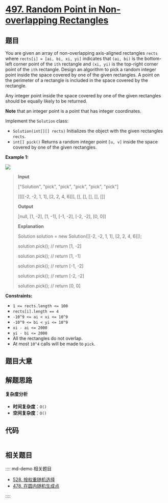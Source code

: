 # [497. Random Point in Non-overlapping Rectangles](https://leetcode.com/problems/random-point-in-non-overlapping-rectangles/)

## 题目

You are given an array of non-overlapping axis-aligned rectangles `rects`
where `rects[i] = [ai, bi, xi, yi]` indicates that `(ai, bi)` is the bottom-
left corner point of the `ith` rectangle and `(xi, yi)` is the top-right
corner point of the `ith` rectangle. Design an algorithm to pick a random
integer point inside the space covered by one of the given rectangles. A point
on the perimeter of a rectangle is included in the space covered by the
rectangle.

Any integer point inside the space covered by one of the given rectangles
should be equally likely to be returned.

**Note** that an integer point is a point that has integer coordinates.

Implement the `Solution` class:

- `Solution(int[][] rects)` Initializes the object with the given rectangles `rects`.
- `int[] pick()` Returns a random integer point `[u, v]` inside the space covered by one of the given rectangles.

**Example 1:**

![](https://assets.leetcode.com/uploads/2021/07/24/lc-pickrandomrec.jpg)

> **Input**
>
> ["Solution", "pick", "pick", "pick", "pick", "pick"]
>
> [[[[-2, -2, 1, 1], [2, 2, 4, 6]]], [], [], [], [], []]
>
> **Output**
>
> [null, [1, -2], [1, -1], [-1, -2], [-2, -2], [0, 0]]
>
> **Explanation**
>
> Solution solution = new Solution([[-2, -2, 1, 1], [2, 2, 4, 6]]);
>
> solution.pick(); // return [1, -2]
>
> solution.pick(); // return [1, -1]
>
> solution.pick(); // return [-1, -2]
>
> solution.pick(); // return [-2, -2]
>
> solution.pick(); // return [0, 0]

**Constraints:**

- `1 <= rects.length <= 100`
- `rects[i].length == 4`
- `-10^9 <= ai < xi <= 10^9`
- `-10^9 <= bi < yi <= 10^9`
- `xi - ai <= 2000`
- `yi - bi <= 2000`
- All the rectangles do not overlap.
- At most `10^4` calls will be made to `pick`.

## 题目大意

## 解题思路

#### 复杂度分析

- **时间复杂度**：`O()`
- **空间复杂度**：`O()`

## 代码

```javascript

```

## 相关题目

:::: md-demo 相关题目

- [528. 按权重随机选择](https://leetcode.com/problems/random-pick-with-weight)
- [478. 在圆内随机生成点](https://leetcode.com/problems/generate-random-point-in-a-circle)

::::
